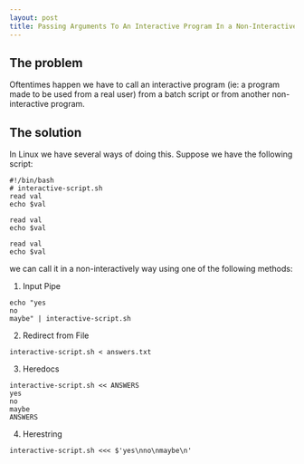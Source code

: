 ```yaml
---
layout: post
title: Passing Arguments To An Interactive Program In a Non-Interactively Way
---
```


## The problem
Oftentimes happen we have to call an interactive program (ie: a program made to be used from a real user) from a batch script or 
from another non-interactive program.

## The solution
In Linux we have several ways of doing this. Suppose we have the following script:

```
#!/bin/bash
# interactive-script.sh
read val
echo $val
 
read val
echo $val
 
read val
echo $val
```
we can call it in a non-interactively way using one of the following methods:

1. Input Pipe
```
echo "yes
no
maybe" | interactive-script.sh
```

2. Redirect from File
```
interactive-script.sh < answers.txt
```

3. Heredocs
```
interactive-script.sh << ANSWERS
yes
no
maybe
ANSWERS
```

4. Herestring
```
interactive-script.sh <<< $'yes\nno\nmaybe\n'
```

